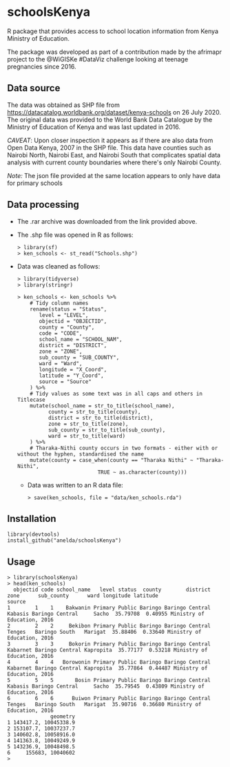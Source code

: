 # schoolsKenya


R package that provides access to school location information from Kenya Ministry of Education.

The package was developed as part of a contribution made by the afrimapr project to the @WiGISKe #DataViz challenge
looking at teenage pregnancies since 2016.

## Data source

The data was obtained as SHP file from https://datacatalog.worldbank.org/dataset/kenya-schools on 26 July 2020.
The original data was provided to the World Bank Data Catalogue by the Ministry of Education of Kenya and was last updated in 2016.

_CAVEAT_: Upon closer inspection it appears as if there are also data from Open Data Kenya, 2007 in the SHP file. This data have counties such as Nairobi North, Nairobi East, and Nairobi South that complicates spatial data analysis with current county boundaries where there's only Nairobi County.

_Note:_ The json file provided at the same location appears to only have data for primary schools

## Data processing

- The .rar archive was downloaded from the link provided above.
- The .shp file was opened in R as follows:

  ``` 
  > library(sf)
  > ken_schools <- st_read("Schools.shp")
  ```
  
- Data was cleaned as follows:

  ```
  > library(tidyverse)
  > library(stringr)

  > ken_schools <- ken_schools %>% 
      # Tidy column names
      rename(status = "Status",
         level = "LEVEL",
         objectid = "OBJECTID",
         county = "County",
         code = "CODE",
         school_name = "SCHOOL_NAM",
         district = "DISTRICT",
         zone = "ZONE",
         sub_county = "SUB_COUNTY",
         ward = "Ward",
         longitude = "X_Coord",
         latitude = "Y_Coord",
         source = "Source"
      ) %>% 
      # Tidy values as some text was in all caps and others in Titlecase
      mutate(school_name = str_to_title(school_name),
            county = str_to_title(county),
            district = str_to_title(district),
            zone = str_to_title(zone),
            sub_county = str_to_title(sub_county),
            ward = str_to_title(ward)
      ) %>%
      # Tharaka-Nithi county occurs in two formats - either with or without the hyphen, standardised the name
      mutate(county = case_when(county == "Tharaka Nithi" ~ "Tharaka-Nithi",
                            TRUE ~ as.character(county)))

    ```
  - Data was written to an R data file:
    
    ```
    > save(ken_schools, file = "data/ken_schools.rda")
    ```

## Installation

```
library(devtools)
install_github("anelda/schoolsKenya")

```

## Usage

```
> library(schoolsKenya)
> head(ken_schools)
  objectid code school_name   level status  county        district     zone      sub_county      ward longitude latitude                      source
1        1    1    Bakwanin Primary Public Baringo Baringo Central  Kabasis Baringo Central     Sacho  35.79708  0.40955 Ministry of Education, 2016
2        2    2     Bekibon Primary Public Baringo Baringo Central   Tenges   Baringo South   Marigat  35.88406  0.33640 Ministry of Education, 2016
3        3    3     Bokorin Primary Public Baringo Baringo Central Kabarnet Baringo Central Kapropita  35.77177  0.53218 Ministry of Education, 2016
4        4    4   Borowonin Primary Public Baringo Baringo Central Kabarnet Baringo Central Kapropita  35.77864  0.44487 Ministry of Education, 2016
5        5    5       Bosin Primary Public Baringo Baringo Central  Kabasis Baringo Central     Sacho  35.79545  0.43809 Ministry of Education, 2016
6        6    6      Buiwon Primary Public Baringo Baringo Central   Tenges   Baringo South   Marigat  35.90716  0.36680 Ministry of Education, 2016
              geometry
1 143417.2, 10045338.9
2 153107.7, 10037237.7
3 140602.8, 10058916.0
4 141363.8, 10049249.9
5 143236.9, 10048498.5
6     155683, 10040602
> 

```
